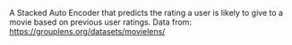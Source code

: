 A Stacked Auto Encoder that predicts the rating a user is likely to give to a movie based on previous user ratings. Data from:
https://grouplens.org/datasets/movielens/
